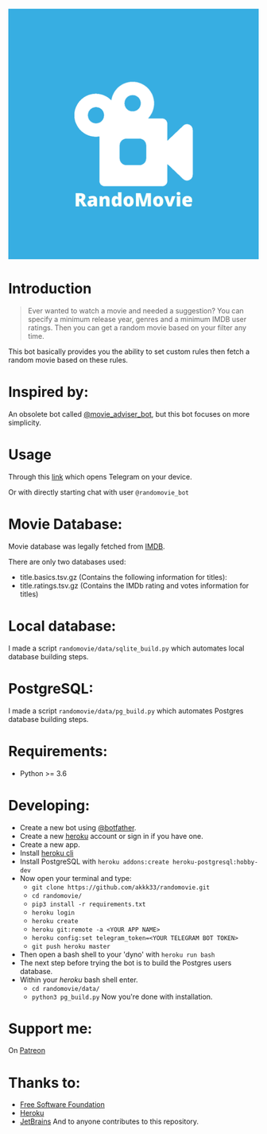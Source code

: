 ![Randomovie](randomovie/icon/logo.png "Randomovie")
# Introduction
>Ever wanted to watch a movie and needed a suggestion?
You can specify a minimum release year, genres and a minimum IMDB user ratings.
Then you can get a random movie based on your filter any time.

This bot basically provides you the ability to set custom rules then fetch a random movie based on these rules.

# Inspired by:
An obsolete bot called [@movie_adviser_bot](https://t.me/movie_adviser_bot), but this bot focuses on more simplicity.

# Usage
Through this [link](https://t.me/randomovie_bot) which opens Telegram on your device.

Or with directly starting chat with user `@randomovie_bot`


# Movie Database:
Movie database was legally fetched from [IMDB](https://www.imdb.com/interfaces/).

There are only two databases used:
- title.basics.tsv.gz
    (Contains the following information for titles):
- title.ratings.tsv.gz (Contains the IMDb rating and votes information for titles)

# Local database:
I made a script `randomovie/data/sqlite_build.py` which automates local database building steps.

# PostgreSQL:
I made a script `randomovie/data/pg_build.py` which automates Postgres database building steps.

# Requirements:
- Python >= 3.6

# Developing:
- Create a new bot using [@botfather](https://t.me/botfather).
- Create a new [heroku](https://www.heroku.com/) account or sign in if you have one.
- Create a new app.
- Install [heroku cli](https://devcenter.heroku.com/articles/heroku-cli)
- Install PostgreSQL with `heroku addons:create heroku-postgresql:hobby-dev`
- Now open your terminal and type:
    - `git clone https://github.com/akkk33/randomovie.git`
    - `cd randomovie/`
    - `pip3 install -r requirements.txt`
    - `heroku login`
    - `heroku create`
    - `heroku git:remote -a <YOUR APP NAME>`
    - `heroku config:set telegram_token=<YOUR TELEGRAM BOT TOKEN>`
    - `git push heroku master`
- Then open a bash shell to your 'dyno' with `heroku run bash`
- The next step before trying the bot is to build the Postgres users database.
- Within your *heroku* bash shell enter.
    - `cd randomovie/data/`
    - `python3 pg_build.py`
Now you're done with installation.

# Support me:
On [Patreon](https://www.patreon.com/akkk33)

# Thanks to:
- [Free Software Foundation](https://www.fsf.org/)
- [Heroku](https://www.heroku.com)
- [JetBrains](https://www.jetbrains.com/)
And to anyone contributes to this repository.